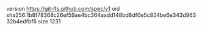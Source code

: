 version https://git-lfs.github.com/spec/v1
oid sha256:1b8f78368c26ef59ae4bc364aadd148bd8df0e5c824be6e343d96332b4edfbf6
size 1231
